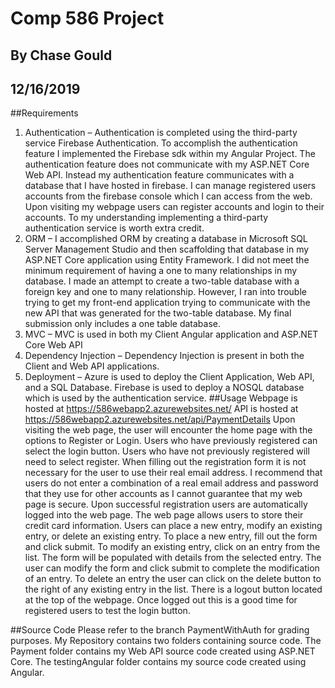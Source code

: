 # Comp 586 Project
## By Chase Gould
## 12/16/2019

##Requirements
1.	Authentication – Authentication is completed using the third-party service Firebase Authentication. To accomplish the authentication feature I implemented the Firebase sdk within my Angular Project. The authentication feature does not communicate with my ASP.NET Core Web API. Instead my authentication feature communicates with a database that I have hosted in firebase. I can manage registered users accounts from the firebase console which I can access from the web. Upon visiting my webpage users can register accounts and login to their accounts. To my understanding implementing a third-party authentication service is worth extra credit.
2.	ORM – I accomplished ORM by creating a database in Microsoft SQL Server Management Studio and then scaffolding that database in my ASP.NET Core application using Entity Framework. I did not meet the minimum requirement of having a one to many relationships in my database. I made an attempt to create a two-table database with a foreign key and one to many relationship. However, I ran into trouble trying to get my front-end application trying to communicate with the new API that was generated for the two-table database. My final submission only includes a one table database.
3.	MVC – MVC is used in both my Client Angular application and ASP.NET Core Web API
4.	Dependency Injection – Dependency Injection is present in both the Client and Web API applications.
5.	Deployment – Azure is used to deploy the Client Application, Web API, and a SQL Database. Firebase is used to deploy a NOSQL database which is used by the authentication service.
##Usage
Webpage is hosted at https://586webapp2.azurewebsites.net/
API is hosted at https://586webapp2.azurewebsites.net/api/PaymentDetails
Upon visiting the web page, the user will encounter the home page with the options to Register or Login. Users who have previously registered can select the login button. Users who have not previously registered will need to select register. When filling out the registration form it is not necessary for the user to use their real email address. I recommend that users do not enter a combination of a real email address and password that they use for other accounts as I cannot guarantee that my web page is secure. Upon successful registration users are automatically logged into the web page. The web page allows users to store their credit card information. Users can place a new entry, modify an existing entry, or delete an existing entry. To place a new entry, fill out the form and click submit. To modify an existing entry, click on an entry from the list. The form will be populated with details from the selected entry. The user can modify the form and click submit to complete the modification of an entry. To delete an entry the user can click on the delete button to the right of any existing entry in the list. There is a logout button located at the top of the webpage. Once logged out this is a good time for registered users to test the login button.

##Source Code
Please refer to the branch PaymentWithAuth for grading purposes.
My Repository contains two folders containing source code. The Payment folder contains my Web API source code created using ASP.NET Core. The testingAngular folder contains my source code created using Angular.





















